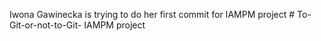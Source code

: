 Iwona Gawinecka is trying to do her first commit for IAMPM project # To-Git-or-not-to-Git-
IAMPM project
